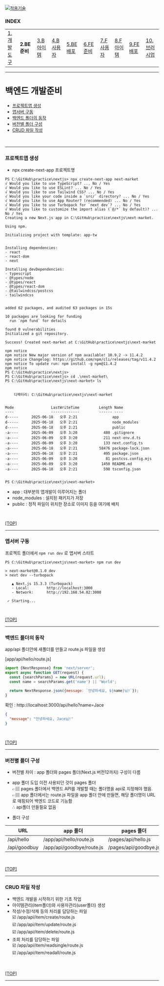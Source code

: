 [nextjs15]: readme.md
[![적용기술](https://skillicons.dev/icons?i=pr,nextjs,ts,react,vercel)][nextjs15]
 
### INDEX

<table>
  <tr>
    <td><a href="small_01.md">1.개발도구   </a></td>
    <td><b href="small_02.md">2.BE준비    </b></td>
    <td><a href="small_03.md">3.B아이템   </a></td>
    <td><a href="small_04.md">4.B사용자   </a></td>
    <td><a href="small_05.md">5.BE배포    </a></td>
    <td><a href="small_06.md">6.FE준비    </a></td>
    <td><a href="small_07.md">7.F사용자   </a></td>
    <td><a href="small_08.md">8.F아이템   </a></td>
    <td><a href="small_09.md">9.FE배포    </a></td>
    <td><a href="small_10.md">10.브러시업  </a></td>
  </tr>
</table>

---
# 백엔드 개발준비
- [프로젝트앱 생성](#프로젝트앱-생성)
- [앱서버 구동](#앱서버-구동)
- [백엔드 폴더의 동작](#백엔드-폴더의-동작)
- [버전별 폴더 구성](#버전별-폴더-구성)
- [CRUD 파일 작성](#crud-파일-작성)
<br/>

---
### 프로젝트앱 생성

- npx create-next-app 프로젝트명

```shell
PS C:\GitHub\practice\nextjs> npx create-next-app next-market
√ Would you like to use TypeScript? ... No / Yes
√ Would you like to use ESLint? ... No / Yes
√ Would you like to use Tailwind CSS? ... No / Yes
√ Would you like your code inside a `src/` directory? ... No / Yes
√ Would you like to use App Router? (recommended) ... No / Yes
√ Would you like to use Turbopack for `next dev`? ... No / Yes
√ Would you like to customize the import alias (`@/*` by default)? ... No / Yes
Creating a new Next.js app in C:\GitHub\practice\nextjs\next-market.

Using npm.

Initializing project with template: app-tw


Installing dependencies:
- react
- react-dom
- next

Installing devDependencies:
- typescript
- @types/node
- @types/react
- @types/react-dom
- @tailwindcss/postcss
- tailwindcss


added 62 packages, and audited 63 packages in 15s

10 packages are looking for funding
  run `npm fund` for details

found 0 vulnerabilities
Initialized a git repository.

Success! Created next-market at C:\GitHub\practice\nextjs\next-market

npm notice
npm notice New major version of npm available! 10.9.2 -> 11.4.2
npm notice Changelog: https://github.com/npm/cli/releases/tag/v11.4.2
npm notice To update run: npm install -g npm@11.4.2
npm notice
PS C:\GitHub\practice\nextjs>
PS C:\GitHub\practice\nextjs> cd .\next-market\
PS C:\GitHub\practice\nextjs\next-market> ls


    디렉터리: C:\GitHub\practice\nextjs\next-market


Mode                 LastWriteTime         Length Name
----                 -------------         ------ ----
d-----      2025-06-18   오후 2:21                app
d-----      2025-06-18   오후 2:21                node_modules
d-----      2025-06-18   오후 2:21                public
-a----      2025-06-09   오후 3:20            480 .gitignore
-a----      2025-06-09   오후 3:20            211 next-env.d.ts
-a----      2025-06-09   오후 3:20            133 next.config.ts
-a----      2025-06-18   오후 2:21          58476 package-lock.json
-a----      2025-06-18   오후 2:21            495 package.json
-a----      2025-06-09   오후 3:20             81 postcss.config.mjs
-a----      2025-06-09   오후 3:20           1450 README.md
-a----      2025-06-18   오후 2:21            598 tsconfig.json


PS C:\GitHub\practice\nextjs\next-market>
```

- app : 대부분의 앱개발이 이루어지는 폴더
- node_modules : 설치된 패키지가 저장
- public : 정적 파일이 위치한 장소로 이미지 등을 여기에 배치

<br/>

[[TOP]](#index)

---
### 앱서버 구동

프로젝트 폴더에서 `npm run dev` 로 앱서버 스타트

```shell
PS C:\GitHub\practice\nextjs\next-market> npm run dev

> next-market@0.1.0 dev
> next dev --turbopack

   ▲ Next.js 15.3.3 (Turbopack)
   - Local:        http://localhost:3000
   - Network:      http://192.168.54.82:3000

 ✓ Starting...
 ```
<br/>

[[TOP]](#index)

---
### 백엔드 폴더의 동작

app/api 폴더안에 새폴더를 만들고 route.js 파일을 생성

[app/api/hello/route.js]
```js
import {NextResponse} from 'next/server';
export async function GET(request) {
  const {searchParams} = new URL(request.url);
  const name = searchParams.get('name') || 'World';

  return NextResponse.json({message: `안녕하세요, ${name}님!`});
}
```

확인 : 
http://localhost:3000/api/hello?name=Jace

```json
{
  "message": "안녕하세요, Jace님!"
}
```
<br/>

[[TOP]](#index)

---
### 버전별 폴더 구성
- 버전별 차이 : app 폴더와 pages 폴더(Next.js 버전12까지) 구성이 다름
- app 폴더 도입 이전 사용되던 것이 pages 폴더 <br/>
 👉🏽 pages 폴더에서 백엔드 API를 개발할 때는 폴더명을 api로 지정해야 했음. <br/>
 👉🏽 app 폴더에서는 route.js 파일을 app 폴더 안에 만들면, 해당 폴더명이 URL로 매핑되어 백엔드 코드로 기능함 <br/>
     ∴ api폴더 만들필요 없음

- 폴더 구성 

| URL | app 폴더 | pages 폴더 |
|-----|---------|-----------|
| /api/hello   | /app/api/hello/route.js   | /pages/api/hello.js   |
| /api/goodbuy | /app/api/goodbye/route.js | /pages/api/goodbye.js |

<br/>

[[TOP]](#index)

---
### CRUD 파일 작성

- 백엔드 개발을 시작하기 위한 기초 작업
- 아이템관리(item폴더)와 사용자관리(user폴더) 생성
- 작성/수정/삭제 등의 처리를 담당하는 파일 <br/>
 ☑️ /app/api/item/create/route.js <br/>
 ☑️ /app/api/item/update/route.js <br/>
 ☑️ /app/api/item/delete/route.js 
- 조회 처리를 담당하는 파일 <br/>
 ☑️ /app/api/item/readsingle/route.js <br/>
 ☑️ /app/api/item/readall/route.js <br/>
<br/>

[[TOP]](#index)

---
